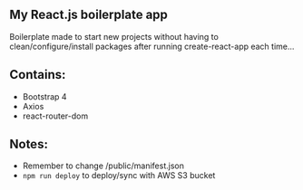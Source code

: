 ## My React.js boilerplate app

Boilerplate made to start new projects without having to clean/configure/install packages after running create-react-app each time...

## Contains:

- Bootstrap 4
- Axios
- react-router-dom

## Notes:

- Remember to change /public/manifest.json
- ```npm run deploy``` to deploy/sync with AWS S3 bucket
